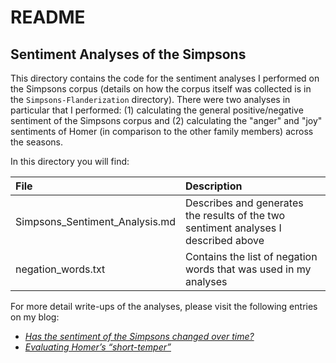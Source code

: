 README
================

Sentiment Analyses of the Simpsons
----------------------------------

This directory contains the code for the sentiment analyses I performed on the Simpsons corpus (details on how the corpus itself was collected is in the `Simpsons-Flanderization` directory). There were two analyses in particular that I performed: (1) calculating the general positive/negative sentiment of the Simpsons corpus and (2) calculating the "anger" and "joy" sentiments of Homer (in comparison to the other family members) across the seasons.

In this directory you will find:

| File                             | Description                                                                         |
|:---------------------------------|:------------------------------------------------------------------------------------|
| Simpsons\_Sentiment\_Analysis.md | Describes and generates the results of the two sentiment analyses I described above |
| negation\_words.txt              | Contains the list of negation words that was used in my analyses                    |

For more detail write-ups of the analyses, please visit the following entries on my blog:
* [*Has the sentiment of the Simpsons changed over time?*](https://irischinresearch.wordpress.com/2017/03/01/has-the-sentiment-of-the-simpsons-changed-over-time/)
* [*Evaluating Homer’s “short-temper”*](https://irischinresearch.wordpress.com/2017/03/05/evaluating-homers-short-temper/)
